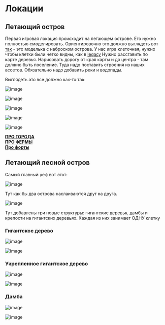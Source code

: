 # Локации

## Летающий остров

Первая игровая локация происходит на летающем острове.
Его нужно полностью смоделировать.
Ориентировочно это должно выглядеть вот [так](https://github.com/timattt/Project-LWJGL-gamedev/blob/master/GDD/island1.obj) - это моделька с наброском острова.
У нас игра клеточная, нужно чтобы клетки были четко видны, как в [legacy](https://github.com/timattt/Project-LWJGL-gamedev/raw/master/imgs/Terrain_example1.png)
Нужно расставить по карте деревья. Нарисовать дорогу от края карты и до центра - там должно быть поселение. Туда надо поставить строения из наших ассетов. Обязательно 
надо добавить реки и водопады.   
   

Выглядеть это все должно как-то так:

![image](https://user-images.githubusercontent.com/25401699/208677583-3cf207f0-7602-45d3-89de-81088bc60c42.png)

![image](https://user-images.githubusercontent.com/25401699/208676418-c74f9e0e-887b-4d49-8662-bac78b89cadd.png)

![image](https://user-images.githubusercontent.com/25401699/206702764-ec6ca67c-63cd-4534-b598-243d8cceb6b4.png)

![image](https://user-images.githubusercontent.com/25401699/206702810-d9d90796-b421-4eec-a3a8-232f46e0dd94.png)

![image](https://user-images.githubusercontent.com/25401699/206702890-5cf7a9ee-e4ff-4727-bc05-6f5844678ff6.png)


[**ПРО ГОРОДА**](https://github.com/timattt/Project-LWJGL-gamedev/blob/master/GDD/City.md)   
[**ПРО ФЕРМЫ**](https://github.com/timattt/TheChapterLegacy/blob/master/GDD/Farms.md)   
[**Про форты**](https://github.com/timattt/TheChapterLegacy/blob/master/GDD/Fort.md)

## Летающий лесной остров

Самый главный реф вот этот:

![image](https://user-images.githubusercontent.com/25401699/206702890-5cf7a9ee-e4ff-4727-bc05-6f5844678ff6.png)

Тут как бы два острова наслаиваются друг на друга.

![image](https://user-images.githubusercontent.com/25401699/220086003-92504568-69e3-4f9b-9b54-98daf7034480.png)


Тут добавлены три новые структуры: гигантские деревья, дамбы и крепости на гигантских деревьях.
Каждая из них занимает ОДНУ клетку

### Гигантское дерево

![image](https://user-images.githubusercontent.com/25401699/220086132-4c71e327-0a3c-4745-8b06-1331d9a11f59.png)

![image](https://user-images.githubusercontent.com/25401699/220086174-1d08702a-7e3f-4a7a-9cb3-7522d663d265.png)

### Укрепленное гигантское дерево

![image](https://user-images.githubusercontent.com/25401699/221409210-afa73823-054f-422b-b49b-98f604b9d6a4.png)

![image](https://user-images.githubusercontent.com/25401699/221409248-294353cd-ca21-47f6-9bb0-c829a9f67a89.png)

### Дамба

![image](https://user-images.githubusercontent.com/25401699/220086215-acee5b93-e71f-49b5-bd8e-3efe685372e4.png)


![image](https://user-images.githubusercontent.com/25401699/220086253-750f7b29-f311-4e46-9d33-bb16e90f3a2b.png)


